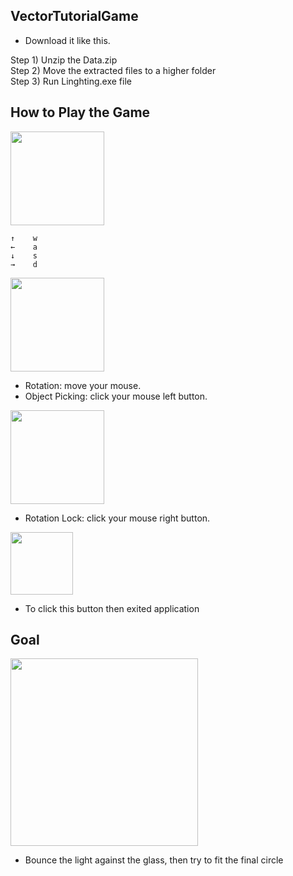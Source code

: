 ## VectorTutorialGame

- Download it like this.

Step 1) Unzip the Data.zip    
Step 2) Move the extracted files to a higher folder    
Step 3) Run Linghting.exe file    


## How to Play the Game

<div>
    <img width="150" src="https://user-images.githubusercontent.com/19402132/77670893-27cc5180-6fca-11ea-9457-eb1317ee4d87.png">    
</div>

    ↑    w    
    ←    a    
    ↓    s    
    →    d    
    
<div>
    <img width="150" src="https://user-images.githubusercontent.com/19402132/77670887-269b2480-6fca-11ea-9687-7e4808038ad2.png">
</div>    

- Rotation: move your mouse.     
- Object Picking: click your mouse left button.     

<div>
    <img width="150" src="https://user-images.githubusercontent.com/19402132/77670891-2733bb00-6fca-11ea-8dbb-32ce949a2063.png">
</div>

- Rotation Lock: click your mouse right button.     


<div>
    <img width="100" src="https://user-images.githubusercontent.com/19402132/77671262-ade89800-6fca-11ea-9851-2df33759e092.png">
</div>

- To click this button then exited application

## Goal

<div>
    <img width="300" src="https://user-images.githubusercontent.com/19402132/77670225-3f570a80-6fc9-11ea-94bf-db48d34f9aef.png">
</div>

- Bounce the light against the glass, then try to fit the final circle


